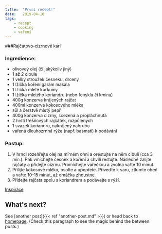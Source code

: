 ```yaml
---
title:  "První recept!"
date:   2019-04-10
tags: 
    - recept
    - cooking
    - vaření
---
```

###Rajčatovo-cizrnové kari

### Ingredience:
* olivoveý olej (či jakýkoliv jiný)
* 1 až 2 cibule 
* 1 velký stroužek česneku, drcený
* 1 lžička koření garam masala
* 1 lžička mleté kurkumy
* 1 lžička mletého koriandru (nebo fenyklu či kmínu)
* 400g konzerva krájených rajčat
* 400ml konzerva kokosového mléka
* sůl a čerstvě mletý pepř
* 400g konzerva cizrny, scezená a propláchnutá
* 2 hrsti třešňových rajčátek, rozpůlených
* 1 svazek koriandru, nakrájený nahrubo
* vařená dlouhozrnná rýže (např. basmati) k podávání 

### Postup:
1. V hrnci rozehřejte olej na mírném ohni a orestujte na něm cibuli (cca 3 min.). Pak vmíchejte česnek a koření a chvíli restujte. Následně zalijte rajčaty a přidejte cizrnu. Promíchejte vařečkou a zvolna vařte 10 minut.
2.  Přilijte kokosové mléko, osolte a opepřete. Přiveďte k varu, ztlumte oheň a vařte 10–15 minut, až omáčka zhoustne.
3.  Přidejte rajčata spolu s koriandrem a podávejte s rýží.

[Inspirace]( https://www.apetitonline.cz/recept/rajcatovo-cizrnove-kari "Inspirace")


## What's next?

See [another post]({{< ref "another-post.md" >}}) or head back to [homepage](../../). (Check this paragraph to see the magic behind the between posts.)
